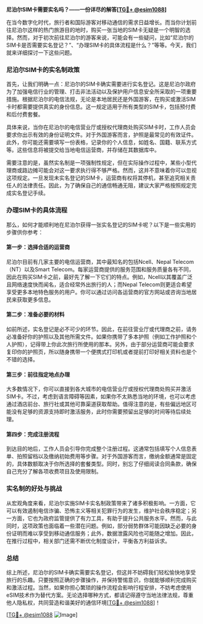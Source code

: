 **尼泊尔SIM卡需要实名吗？——一份详尽的解答[[TG💪+ @esim1088](https://t.me/s/esim1088)]**

在当今数字化时代，旅行者和国际游客对移动通信的需求日益增长。而当你计划前往尼泊尔这样的热门旅游目的地时，购买一张当地的SIM卡无疑是一个明智的选择。然而，对于初次前往尼泊尔的游客来说，可能会有一些疑问，比如“尼泊尔的SIM卡是否需要实名登记？”、“办理SIM卡的具体流程是什么？”等等。今天，我们就来详细探讨一下这些问题。

### 尼泊尔SIM卡的实名制政策

首先，让我们明确一点：尼泊尔的SIM卡确实需要进行实名登记。这是尼泊尔政府为了加强电信行业的管理、打击非法活动以及保护用户信息安全所采取的一项重要措施。根据尼泊尔的电信法规，无论是本地居民还是外国游客，在购买或激活SIM卡时都需要提供真实的身份信息。这一规定适用于所有类型的SIM卡，包括预付费和后付费套餐。

具体来说，当你在尼泊尔的电信营业厅或授权代理商处购买SIM卡时，工作人员会要求你出示有效的身份证明文件。对于外国游客而言，护照是最常见的有效证件。此外，你可能还需要填写一份表格，记录你的个人信息，如姓名、国籍、联系方式等。这些信息将被提交给当地电信运营商，并存储在其数据库中。

需要注意的是，虽然实名制是一项强制性规定，但在实际操作过程中，某些小型代理商或路边摊可能会对这一要求执行得不够严格。然而，这并不意味着你可以忽视这项规定。一旦发现未实名登记的SIM卡，运营商有权将其停机，甚至追究相关责任人的法律责任。因此，为了确保自己的通信畅通无阻，建议大家严格按照规定完成实名登记手续。

### 办理SIM卡的具体流程

那么，如何才能顺利地在尼泊尔获得一张实名登记的SIM卡呢？以下是一些实用的步骤供你参考：

#### 第一步：选择合适的运营商
尼泊尔目前有几家主要的电信运营商，其中最知名的包括Ncell、Nepal Telecom（NT）以及Smart Telecom。每家运营商提供的服务范围和服务质量各有不同，因此在购买SIM卡之前，最好先了解一下它们的特点。例如，Ncell以其覆盖广泛且网络速度快而闻名，适合经常外出旅行的人；而Nepal Telecom则更适合希望享受更多本地特色服务的用户。你可以通过访问各运营商的官方网站或咨询当地居民来获取更多信息。

#### 第二步：准备必要的材料
如前所述，实名登记是必不可少的环节。因此，在前往营业厅或代理商之前，请务必准备好你的护照以及其他所需文件。如果你携带了多本护照（例如工作护照和个人护照），记得带上你此次旅行所使用的那本。另外，由于部分运营商可能会要求复印你的护照页，所以随身携带一个便携式打印机或者提前打印好相关资料也是个不错的选择。

#### 第三步：前往指定地点办理
大多数情况下，你可以直接到各大城市的电信营业厅或授权代理商处购买并激活SIM卡。不过，考虑到语言障碍等因素，如果你不太熟悉当地的环境，也可以考虑通过酒店前台、旅行社或其他可靠渠道获取帮助。值得注意的是，有些偏远地区可能没有足够的资源支持即时激活服务，此时你需要预留出足够的时间等待后续处理。

#### 第四步：完成注册流程
到达目的地后，工作人员会引导你完成整个注册过程。这通常包括填写个人信息表单、拍照留档以及缴纳初始费用等步骤。对于外国游客而言，缴纳金额通常是固定的，具体数额取决于你所选择的套餐类型。同时，别忘了仔细阅读合同条款，确保自己充分了解各项收费项目及使用限制。

### 实名制的好处与挑战

从宏观角度来看，尼泊尔实施SIM卡实名制政策带来了诸多积极影响。一方面，它可以有效遏制电信诈骗、恐怖主义等相关犯罪行为的发生，维护社会秩序稳定；另一方面，它也为政府监管提供了有力工具，有助于提升公共服务水平。然而，与此同时，这项政策也面临着一些潜在问题。例如，部分弱势群体可能因缺乏必要的身份证明而难以享受到移动通信服务；此外，数据泄露风险也可能随之增加。因此，在推行过程中，相关部门还需不断优化制度设计，平衡各方利益诉求。

### 总结

综上所述，尼泊尔的SIM卡确实需要实名登记，但这并不妨碍我们轻松愉快地享受旅行的乐趣。只要按照正确的步骤操作，并保持警惕意识，你就能够顺利完成购买和激活过程。当然，如果你担心繁琐的操作流程会影响行程安排，不妨考虑使用eSIM技术作为替代方案。无论选择哪种方式，都请记得遵守当地法律法规，尊重他人隐私权，共同营造和谐美好的通信环境[[TG💪+ @esim1088](https://t.me/s/esim1088)]！

[[TG💪+ @esim1088](https://t.me/s/esim1088) ![Image](https://i.postimg.cc/4NQfJmqS/Snipaste-2025-05-13-00-14-12.png)]